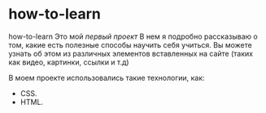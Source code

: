 # how-to-learn
how-to-learn
Это мой _первый проект_  В нем я подробно рассказываю о том, какие есть полезные способы научить себя учиться.  Вы можете узнать об этом из различных элементов вставленных на сайте (таких как видео, картинки, ссылки и т.д)

В моем проекте использовались такие технологии, как:  
* CSS.
* HTML.  

